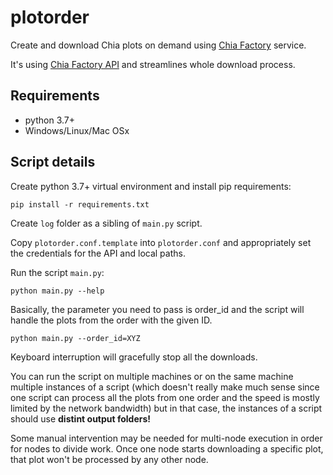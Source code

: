 # plotorder

Create and download Chia plots on demand using
[Chia Factory](https://chiafactory.com) service.

It's using [Chia Factory API](https://chiafactory.com/api/) and streamlines
whole download process.


## Requirements

- python 3.7+
- Windows/Linux/Mac OSx


## Script details

Create python 3.7+ virtual environment and install pip requirements:
```
pip install -r requirements.txt
```

Create `log` folder as a sibling of `main.py` script.

Copy `plotorder.conf.template` into `plotorder.conf` and appropriately set 
the credentials for the API and local paths.

Run the script `main.py`:

```
python main.py --help
```

Basically, the parameter you need to pass is order_id and the script will
handle the plots from the order with the given ID.

```
python main.py --order_id=XYZ
```

Keyboard interruption will gracefully stop all the downloads.

You can run the script on multiple machines or on the same machine multiple
instances of a script (which doesn't really make much sense since one script
can process all the plots from one order and the speed is mostly limited by
the network bandwidth) but in that case, the instances of a script should use
**distint output folders!**

Some manual intervention may be needed for multi-node execution in order for
nodes to divide work. Once one node starts downloading a specific plot, that
plot won't be processed by any other node.
